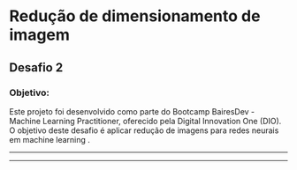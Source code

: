 <h1>Redução de dimensionamento de imagem</h1>

<h2>Desafio 2</h2>

<h3>Objetivo:</h3>
<p>Este projeto foi desenvolvido como parte do Bootcamp BairesDev - Machine Learning Practitioner, oferecido pela Digital Innovation One (DIO). O objetivo deste desafio é aplicar redução de imagens para redes neurais em machine learning .</p>

-------------------------------------------------------

-------------------------------------------------------
